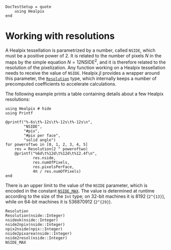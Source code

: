 ```@meta
DocTestSetup = quote
    using Healpix
end
```

# Working with resolutions

A Healpix tessellation is parametrized by a number, called `NSIDE`,
which must be a positive power of 2. It is related to the number of
pixels $N$ in the maps by the simple equation $N = 12
\mathrm{NSIDE}^2$, and it is therefore related to the resolution of
the pixelization. Any function working on a Healpix tessellation needs
to receive the value of `NSIDE`. Healpix.jl provides a wrapper around
this parameter, the [`Resolution`](@ref) type, which internally keeps
a number of precomputed coefficients to accelerate calculations.

The following example prints a table containing details about a few
Healpix resolutions:

```@example
using Healpix # hide
using Printf

@printf("%-6s\t%-12s\t%-12s\t%-12s\n",
        "NSIDE",
        "#pix",
        "#pix per face",
        "solid angle")
for poweroftwo in [0, 1, 2, 3, 4, 5]
    res = Resolution(2 ^ poweroftwo)
    @printf("%6d\t%12d\t%12d\t%12.4f\n",
            res.nside,
            res.numOfPixels,
            res.pixelsPerFace,
            4π / res.numOfPixels)
end
```

There is an upper limit to the value of the `NSIDE` parameter, which
is encoded in the constant [`NSIDE_MAX`](@ref). The value is determined
at runtime according to the size of the `Int` type; on 32-bit machines
it is 8192 (``2^{13}``), while on 64-bit machines it is
536870912 (``2^{29}``).

```@docs
Resolution
Resolution(nside::Integer)
nsideok(nside::Integer)
nside2npix(nside::Integer)
npix2nside(npix::Integer)
nside2pixarea(nside::Integer)
nside2resol(nside::Integer)
NSIDE_MAX
```
